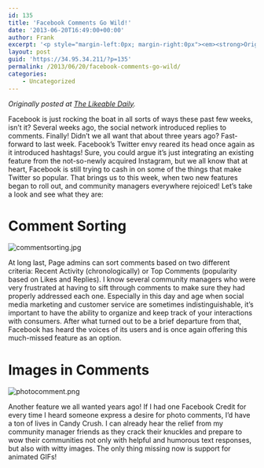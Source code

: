 ```yaml
---
id: 135
title: 'Facebook Comments Go Wild!'
date: '2013-06-20T16:49:00+00:00'
author: Frank
excerpt: '<p style="margin-left:0px; margin-right:0px"><em><strong>Originally posted at&nbsp;<a href="http://www.likeable.com/blog/2013/06/facebook-comments-go-wild/">The Likeable Daily</a>.</strong></em></p><p style="margin-left:0px; margin-right:0px">Facebook is just rocking the boat in all sorts of ways these past few weeks, isn’t it? Several weeks ago, the social network introduced replies to comments. Finally! Didn’t we all want that about three years ago? Fast-forward to last week. Facebook’s Twitter envy reared its head once again as it introduced hashtags! Sure, you could argue it’s just integrating an existing feature from the not-so-newly acquired Instagram, but we all know that at heart, Facebook is still trying to cash in on some of the things that make Twitter so popular. That brings us to this week, when two new features began to roll out, and community managers everywhere rejoiced! Let’s take a look and see what they are:</p>'
layout: post
guid: 'https://34.95.34.211/?p=135'
permalink: /2013/06/20/facebook-comments-go-wild/
categories:
    - Uncategorized
---
```


*Originally posted at [The Likeable Daily](http://www.likeable.com/blog/2013/06/facebook-comments-go-wild/).*

Facebook is just rocking the boat in all sorts of ways these past few weeks, isn’t it? Several weeks ago, the social network introduced replies to comments. Finally! Didn’t we all want that about three years ago? Fast-forward to last week. Facebook’s Twitter envy reared its head once again as it introduced hashtags! Sure, you could argue it’s just integrating an existing feature from the not-so-newly acquired Instagram, but we all know that at heart, Facebook is still trying to cash in on some of the things that make Twitter so popular. That brings us to this week, when two new features began to roll out, and community managers everywhere rejoiced! Let’s take a look and see what they are:

Comment Sorting
=
![commentsorting.jpg]({{site.url}}{{site.baseurl}}/assets/images/2013/06/commentsorting.jpg)

At long last, Page admins can sort comments based on two different criteria: Recent Activity (chronologically) or Top Comments (popularity based on Likes and Replies). I know several community managers who were very frustrated at having to sift through comments to make sure they had properly addressed each one. Especially in this day and age when social media marketing and customer service are sometimes indistinguishable, it’s important to have the ability to organize and keep track of your interactions with consumers. After what turned out to be a brief departure from that, Facebook has heard the voices of its users and is once again offering this much-missed feature as an option.


Images in Comments
=
![photocomment.png]({{site.url}}{{site.baseurl}}/assets/images/2013/06/photocomment.png)

Another feature we all wanted years ago! If I had one Facebook Credit for every time I heard someone express a desire for photo comments, I’d have a ton of lives in Candy Crush. I can already hear the relief from my community manager friends as they crack their knuckles and prepare to wow their communities not only with helpful and humorous text responses, but also with witty images. The only thing missing now is support for animated GIFs!